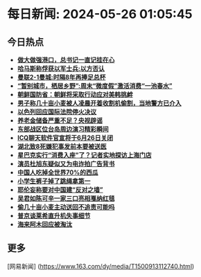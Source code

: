 
# 每日新闻: 2024-05-26 01:05:45
## 今日热点

- **[做大做强港口，总书记一直记挂在心](https://www.163.com/search?keyword=%E5%81%9A%E5%A4%A7%E5%81%9A%E5%BC%BA%E6%B8%AF%E5%8F%A3%EF%BC%8C%E6%80%BB%E4%B9%A6%E8%AE%B0%E4%B8%80%E7%9B%B4%E8%AE%B0%E6%8C%82%E5%9C%A8%E5%BF%83)**
- **[哈马斯称俘获以军士兵:以方否认](https://www.163.com/search?keyword=%E5%93%88%E9%A9%AC%E6%96%AF%E7%A7%B0%E4%BF%98%E8%8E%B7%E4%BB%A5%E5%86%9B%E5%A3%AB%E5%85%B5+%E4%BB%A5%E6%96%B9%E5%90%A6%E8%AE%A4)**
- **[曼联2-1曼城:时隔8年再捧足总杯](https://www.163.com/search?keyword=%E6%9B%BC%E8%81%942-1%E6%9B%BC%E5%9F%8E+%E6%97%B6%E9%9A%948%E5%B9%B4%E5%86%8D%E6%8D%A7%E8%B6%B3%E6%80%BB%E6%9D%AF)**
- **[“暂别城市，栖居乡野”:周末“微度假”激活消费“一池春水”](https://www.163.com/search?keyword=%E2%80%9C%E6%9A%82%E5%88%AB%E5%9F%8E%E5%B8%82%EF%BC%8C%E6%A0%96%E5%B1%85%E4%B9%A1%E9%87%8E%E2%80%9D+%E5%91%A8%E6%9C%AB%E2%80%9C%E5%BE%AE%E5%BA%A6%E5%81%87%E2%80%9D%E6%BF%80%E6%B4%BB%E6%B6%88%E8%B4%B9%E2%80%9C%E4%B8%80%E6%B1%A0%E6%98%A5%E6%B0%B4%E2%80%9D)**
- **[朝鲜国防省：朝鲜将采取行动应对美韩挑衅](https://www.163.com/search?keyword=%E6%9C%9D%E9%B2%9C%E5%9B%BD%E9%98%B2%E7%9C%81%EF%BC%9A%E6%9C%9D%E9%B2%9C%E5%B0%86%E9%87%87%E5%8F%96%E8%A1%8C%E5%8A%A8%E5%BA%94%E5%AF%B9%E7%BE%8E%E9%9F%A9%E6%8C%91%E8%A1%85)**
- **[男子称几十亩小麦被人凌晨开着收割机偷割，当地警方已介入](https://www.163.com/search?keyword=%E7%94%B7%E5%AD%90%E7%A7%B0%E5%87%A0%E5%8D%81%E4%BA%A9%E5%B0%8F%E9%BA%A6%E8%A2%AB%E4%BA%BA%E5%87%8C%E6%99%A8%E5%BC%80%E7%9D%80%E6%94%B6%E5%89%B2%E6%9C%BA%E5%81%B7%E5%89%B2%EF%BC%8C%E5%BD%93%E5%9C%B0%E8%AD%A6%E6%96%B9%E5%B7%B2%E4%BB%8B%E5%85%A5)**
- **[以色列回应国际法院停火决议](https://www.163.com/search?keyword=%E4%BB%A5%E8%89%B2%E5%88%97%E5%9B%9E%E5%BA%94%E5%9B%BD%E9%99%85%E6%B3%95%E9%99%A2%E5%81%9C%E7%81%AB%E5%86%B3%E8%AE%AE)**
- **[养老金储备严重不足？央视辟谣](https://www.163.com/search?keyword=%E5%85%BB%E8%80%81%E9%87%91%E5%82%A8%E5%A4%87%E4%B8%A5%E9%87%8D%E4%B8%8D%E8%B6%B3%EF%BC%9F%E5%A4%AE%E8%A7%86%E8%BE%9F%E8%B0%A3)**
- **[东部战区位台岛周边演习精彩瞬间](https://www.163.com/search?keyword=%E4%B8%9C%E9%83%A8%E6%88%98%E5%8C%BA%E4%BD%8D%E5%8F%B0%E5%B2%9B%E5%91%A8%E8%BE%B9%E6%BC%94%E4%B9%A0%E7%B2%BE%E5%BD%A9%E7%9E%AC%E9%97%B4)**
- **[ICQ聊天软件官宣将于6月26日关闭](https://www.163.com/search?keyword=ICQ%E8%81%8A%E5%A4%A9%E8%BD%AF%E4%BB%B6%E5%AE%98%E5%AE%A3%E5%B0%86%E4%BA%8E6%E6%9C%8826%E6%97%A5%E5%85%B3%E9%97%AD)**
- **[湖北致8死嫌犯事发前本要被送医](https://www.163.com/search?keyword=%E6%B9%96%E5%8C%97%E8%87%B48%E6%AD%BB%E5%AB%8C%E7%8A%AF%E4%BA%8B%E5%8F%91%E5%89%8D%E6%9C%AC%E8%A6%81%E8%A2%AB%E9%80%81%E5%8C%BB)**
- **[星巴克实行“消费入座”了？记者实地探访上海门店](https://www.163.com/search?keyword=%E6%98%9F%E5%B7%B4%E5%85%8B%E5%AE%9E%E8%A1%8C%E2%80%9C%E6%B6%88%E8%B4%B9%E5%85%A5%E5%BA%A7%E2%80%9D%E4%BA%86%EF%BC%9F%E8%AE%B0%E8%80%85%E5%AE%9E%E5%9C%B0%E6%8E%A2%E8%AE%BF%E4%B8%8A%E6%B5%B7%E9%97%A8%E5%BA%97)**
- **[演员杜旭东疑似又为电诈拍广告背书](https://www.163.com/search?keyword=%E6%BC%94%E5%91%98%E6%9D%9C%E6%97%AD%E4%B8%9C%E7%96%91%E4%BC%BC%E5%8F%88%E4%B8%BA%E7%94%B5%E8%AF%88%E6%8B%8D%E5%B9%BF%E5%91%8A%E8%83%8C%E4%B9%A6)**
- **[中国人吃掉全世界70%的西瓜](https://www.163.com/search?keyword=%E4%B8%AD%E5%9B%BD%E4%BA%BA%E5%90%83%E6%8E%89%E5%85%A8%E4%B8%96%E7%95%8C70%25%E7%9A%84%E8%A5%BF%E7%93%9C)**
- **[小学生裤子掉了跳绳拿第一](https://www.163.com/search?keyword=%E5%B0%8F%E5%AD%A6%E7%94%9F%E8%A3%A4%E5%AD%90%E6%8E%89%E4%BA%86%E8%B7%B3%E7%BB%B3%E6%8B%BF%E7%AC%AC%E4%B8%80)**
- **[耶伦妄称要对中国建“反对之墙”](https://www.163.com/search?keyword=%E8%80%B6%E4%BC%A6%E5%A6%84%E7%A7%B0%E8%A6%81%E5%AF%B9%E4%B8%AD%E5%9B%BD%E5%BB%BA%E2%80%9C%E5%8F%8D%E5%AF%B9%E4%B9%8B%E5%A2%99%E2%80%9D)**
- **[吴君如陈可辛一家三口亮相戛纳红毯](https://www.163.com/search?keyword=%E5%90%B4%E5%90%9B%E5%A6%82%E9%99%88%E5%8F%AF%E8%BE%9B%E4%B8%80%E5%AE%B6%E4%B8%89%E5%8F%A3%E4%BA%AE%E7%9B%B8%E6%88%9B%E7%BA%B3%E7%BA%A2%E6%AF%AF)**
- **[偷几十亩小麦主动送回不追责可能吗](https://www.163.com/search?keyword=%E5%81%B7%E5%87%A0%E5%8D%81%E4%BA%A9%E5%B0%8F%E9%BA%A6%E4%B8%BB%E5%8A%A8%E9%80%81%E5%9B%9E%E4%B8%8D%E8%BF%BD%E8%B4%A3%E5%8F%AF%E8%83%BD%E5%90%97)**
- **[普京谈莱希直升机失事细节](https://www.163.com/search?keyword=%E6%99%AE%E4%BA%AC%E8%B0%88%E8%8E%B1%E5%B8%8C%E7%9B%B4%E5%8D%87%E6%9C%BA%E5%A4%B1%E4%BA%8B%E7%BB%86%E8%8A%82)**
- **[海来阿木回应被淘汰](https://www.163.com/search?keyword=%E6%B5%B7%E6%9D%A5%E9%98%BF%E6%9C%A8%E5%9B%9E%E5%BA%94%E8%A2%AB%E6%B7%98%E6%B1%B0)**

## 更多
[网易新闻] (https://www.163.com/dy/media/T1500913112740.html)
